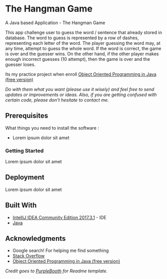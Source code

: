 # The Hangman Game
A Java based Application - The Hangman Game

This app challenge user to guess the word / sentence that already stored in database. The word to guess is represented by a row of dashes, representing each letter of the word. The player guessing the word may, at any time, attempt to guess the whole word. If the word is correct, the game is over and the guesser wins. On the other hand, if the other player makes enough incorrect guesses (10 attempt), then the game is over and the guesser loses.


Its my practice project when enroll [Object Oriented Programming in Java (free version)](https://www.udacity.com/course/object-oriented-programming-in-java--ud283)

*Do with them what you want (please use it wisely) and feel free to send updates or improvements or ideas.
Also, if you are getting confused with certain code, please don't hesitate to contact me.*

## Prerequisites

What things you need to install the software :

* Lorem ipsum dolor sit amet

### Getting Started

Lorem ipsum dolor sit amet

## Deployment

Lorem ipsum dolor sit amet

## Built With

* [IntelliJ IDEA Community Edition 2017.3.1](https://www.jetbrains.com/idea/) - IDE
* [Java](https://www.java.com/)

## Acknowledgments

* Google search! For helping me find something
* [Stack Overflow](https://stackoverflow.com/)
* [Object Oriented Programming in Java (free version)](https://www.udacity.com/course/object-oriented-programming-in-java--ud283)


*Credit goes to [PurpleBooth](https://gist.github.com/PurpleBooth/109311bb0361f32d87a2) for Readme template.*


